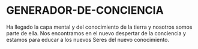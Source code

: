 # GENERADOR-DE-CONCIENCIA
Ha llegado la capa mental y del conocimiento de la tierra y nosotros somos parte de ella.
Nos encontramos en el nuevo despertar de la conciencia y estamos para educar a los nuevos Seres del nuevo conocimiento.
